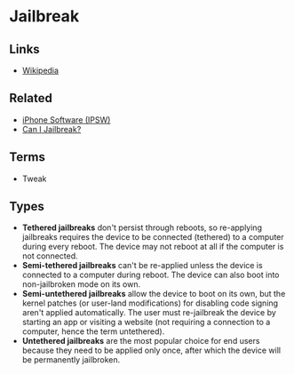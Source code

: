 # Jailbreak

## Links

- [Wikipedia](https://en.wikipedia.org/wiki/IOS_jailbreaking)

## Related

- [iPhone Software (IPSW)](/apple/ios/README.md#downgrade)
- [Can I Jailbreak?](https://canijailbreak.com/)

## Terms

- Tweak

## Types

- **Tethered jailbreaks** don't persist through reboots, so re-applying jailbreaks requires the device to be connected (tethered) to a computer during every reboot. The device may not reboot at all if the computer is not connected.
- **Semi-tethered jailbreaks** can't be re-applied unless the device is connected to a computer during reboot. The device can also boot into non-jailbroken mode on its own.
- **Semi-untethered jailbreaks** allow the device to boot on its own, but the kernel patches (or user-land modifications) for disabling code signing aren't applied automatically. The user must re-jailbreak the device by starting an app or visiting a website (not requiring a connection to a computer, hence the term untethered).
- **Untethered jailbreaks** are the most popular choice for end users because they need to be applied only once, after which the device will be permanently jailbroken.
